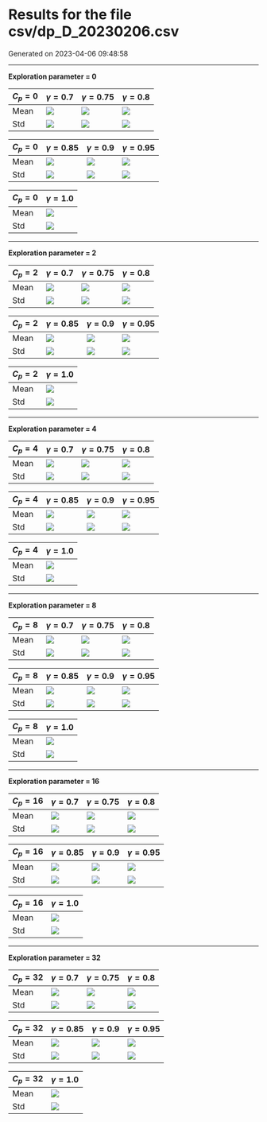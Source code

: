 # Results for the file csv/dp_D_20230206.csv 

Generated on 2023-04-06 09:48:58

---

**Exploration parameter = 0**

| $C_p=0$| $\gamma = 0.7$| $\gamma = 0.75$| $\gamma = 0.8$| 
| --- | --- | --- | --- | 
| Mean | ![](fig/dp_D/mean_g_0.7_cp_0.png) | ![](fig/dp_D/mean_g_0.75_cp_0.png) | ![](fig/dp_D/mean_g_0.8_cp_0.png) | 
| Std | ![](fig/dp_D/std_g_0.7_cp_0.png) | ![](fig/dp_D/std_g_0.75_cp_0.png) | ![](fig/dp_D/std_g_0.8_cp_0.png) | 

| $C_p=0$| $\gamma = 0.85$| $\gamma = 0.9$| $\gamma = 0.95$| 
| --- | --- | --- | --- | 
| Mean | ![](fig/dp_D/mean_g_0.85_cp_0.png) | ![](fig/dp_D/mean_g_0.9_cp_0.png) | ![](fig/dp_D/mean_g_0.95_cp_0.png) | 
| Std | ![](fig/dp_D/std_g_0.85_cp_0.png) | ![](fig/dp_D/std_g_0.9_cp_0.png) | ![](fig/dp_D/std_g_0.95_cp_0.png) | 

| $C_p=0$| $\gamma = 1.0$| 
| --- | --- | 
| Mean | ![](fig/dp_D/mean_g_1.0_cp_0.png) | 
| Std | ![](fig/dp_D/std_g_1.0_cp_0.png) | 

---

**Exploration parameter = 2**

| $C_p=2$| $\gamma = 0.7$| $\gamma = 0.75$| $\gamma = 0.8$| 
| --- | --- | --- | --- | 
| Mean | ![](fig/dp_D/mean_g_0.7_cp_2.png) | ![](fig/dp_D/mean_g_0.75_cp_2.png) | ![](fig/dp_D/mean_g_0.8_cp_2.png) | 
| Std | ![](fig/dp_D/std_g_0.7_cp_2.png) | ![](fig/dp_D/std_g_0.75_cp_2.png) | ![](fig/dp_D/std_g_0.8_cp_2.png) | 

| $C_p=2$| $\gamma = 0.85$| $\gamma = 0.9$| $\gamma = 0.95$| 
| --- | --- | --- | --- | 
| Mean | ![](fig/dp_D/mean_g_0.85_cp_2.png) | ![](fig/dp_D/mean_g_0.9_cp_2.png) | ![](fig/dp_D/mean_g_0.95_cp_2.png) | 
| Std | ![](fig/dp_D/std_g_0.85_cp_2.png) | ![](fig/dp_D/std_g_0.9_cp_2.png) | ![](fig/dp_D/std_g_0.95_cp_2.png) | 

| $C_p=2$| $\gamma = 1.0$| 
| --- | --- | 
| Mean | ![](fig/dp_D/mean_g_1.0_cp_2.png) | 
| Std | ![](fig/dp_D/std_g_1.0_cp_2.png) | 

---

**Exploration parameter = 4**

| $C_p=4$| $\gamma = 0.7$| $\gamma = 0.75$| $\gamma = 0.8$| 
| --- | --- | --- | --- | 
| Mean | ![](fig/dp_D/mean_g_0.7_cp_4.png) | ![](fig/dp_D/mean_g_0.75_cp_4.png) | ![](fig/dp_D/mean_g_0.8_cp_4.png) | 
| Std | ![](fig/dp_D/std_g_0.7_cp_4.png) | ![](fig/dp_D/std_g_0.75_cp_4.png) | ![](fig/dp_D/std_g_0.8_cp_4.png) | 

| $C_p=4$| $\gamma = 0.85$| $\gamma = 0.9$| $\gamma = 0.95$| 
| --- | --- | --- | --- | 
| Mean | ![](fig/dp_D/mean_g_0.85_cp_4.png) | ![](fig/dp_D/mean_g_0.9_cp_4.png) | ![](fig/dp_D/mean_g_0.95_cp_4.png) | 
| Std | ![](fig/dp_D/std_g_0.85_cp_4.png) | ![](fig/dp_D/std_g_0.9_cp_4.png) | ![](fig/dp_D/std_g_0.95_cp_4.png) | 

| $C_p=4$| $\gamma = 1.0$| 
| --- | --- | 
| Mean | ![](fig/dp_D/mean_g_1.0_cp_4.png) | 
| Std | ![](fig/dp_D/std_g_1.0_cp_4.png) | 

---

**Exploration parameter = 8**

| $C_p=8$| $\gamma = 0.7$| $\gamma = 0.75$| $\gamma = 0.8$| 
| --- | --- | --- | --- | 
| Mean | ![](fig/dp_D/mean_g_0.7_cp_8.png) | ![](fig/dp_D/mean_g_0.75_cp_8.png) | ![](fig/dp_D/mean_g_0.8_cp_8.png) | 
| Std | ![](fig/dp_D/std_g_0.7_cp_8.png) | ![](fig/dp_D/std_g_0.75_cp_8.png) | ![](fig/dp_D/std_g_0.8_cp_8.png) | 

| $C_p=8$| $\gamma = 0.85$| $\gamma = 0.9$| $\gamma = 0.95$| 
| --- | --- | --- | --- | 
| Mean | ![](fig/dp_D/mean_g_0.85_cp_8.png) | ![](fig/dp_D/mean_g_0.9_cp_8.png) | ![](fig/dp_D/mean_g_0.95_cp_8.png) | 
| Std | ![](fig/dp_D/std_g_0.85_cp_8.png) | ![](fig/dp_D/std_g_0.9_cp_8.png) | ![](fig/dp_D/std_g_0.95_cp_8.png) | 

| $C_p=8$| $\gamma = 1.0$| 
| --- | --- | 
| Mean | ![](fig/dp_D/mean_g_1.0_cp_8.png) | 
| Std | ![](fig/dp_D/std_g_1.0_cp_8.png) | 

---

**Exploration parameter = 16**

| $C_p=16$| $\gamma = 0.7$| $\gamma = 0.75$| $\gamma = 0.8$| 
| --- | --- | --- | --- | 
| Mean | ![](fig/dp_D/mean_g_0.7_cp_16.png) | ![](fig/dp_D/mean_g_0.75_cp_16.png) | ![](fig/dp_D/mean_g_0.8_cp_16.png) | 
| Std | ![](fig/dp_D/std_g_0.7_cp_16.png) | ![](fig/dp_D/std_g_0.75_cp_16.png) | ![](fig/dp_D/std_g_0.8_cp_16.png) | 

| $C_p=16$| $\gamma = 0.85$| $\gamma = 0.9$| $\gamma = 0.95$| 
| --- | --- | --- | --- | 
| Mean | ![](fig/dp_D/mean_g_0.85_cp_16.png) | ![](fig/dp_D/mean_g_0.9_cp_16.png) | ![](fig/dp_D/mean_g_0.95_cp_16.png) | 
| Std | ![](fig/dp_D/std_g_0.85_cp_16.png) | ![](fig/dp_D/std_g_0.9_cp_16.png) | ![](fig/dp_D/std_g_0.95_cp_16.png) | 

| $C_p=16$| $\gamma = 1.0$| 
| --- | --- | 
| Mean | ![](fig/dp_D/mean_g_1.0_cp_16.png) | 
| Std | ![](fig/dp_D/std_g_1.0_cp_16.png) | 

---

**Exploration parameter = 32**

| $C_p=32$| $\gamma = 0.7$| $\gamma = 0.75$| $\gamma = 0.8$| 
| --- | --- | --- | --- | 
| Mean | ![](fig/dp_D/mean_g_0.7_cp_32.png) | ![](fig/dp_D/mean_g_0.75_cp_32.png) | ![](fig/dp_D/mean_g_0.8_cp_32.png) | 
| Std | ![](fig/dp_D/std_g_0.7_cp_32.png) | ![](fig/dp_D/std_g_0.75_cp_32.png) | ![](fig/dp_D/std_g_0.8_cp_32.png) | 

| $C_p=32$| $\gamma = 0.85$| $\gamma = 0.9$| $\gamma = 0.95$| 
| --- | --- | --- | --- | 
| Mean | ![](fig/dp_D/mean_g_0.85_cp_32.png) | ![](fig/dp_D/mean_g_0.9_cp_32.png) | ![](fig/dp_D/mean_g_0.95_cp_32.png) | 
| Std | ![](fig/dp_D/std_g_0.85_cp_32.png) | ![](fig/dp_D/std_g_0.9_cp_32.png) | ![](fig/dp_D/std_g_0.95_cp_32.png) | 

| $C_p=32$| $\gamma = 1.0$| 
| --- | --- | 
| Mean | ![](fig/dp_D/mean_g_1.0_cp_32.png) | 
| Std | ![](fig/dp_D/std_g_1.0_cp_32.png) | 


